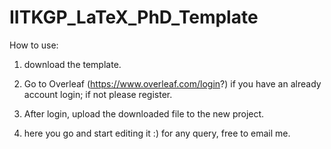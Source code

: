 # IITKGP_LaTeX_PhD_Template
How to use:

1) download the template.

2) Go to Overleaf (https://www.overleaf.com/login?) if you have an already account login; if not please register.

3) After login, upload the downloaded file to the new project. 

4) here you go and start editing it :) for any query, free to email me.
